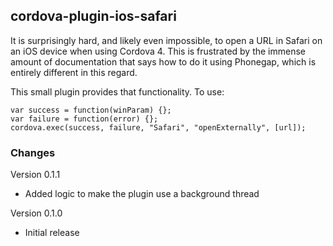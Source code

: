 ## cordova-plugin-ios-safari

It is surprisingly hard, and likely even impossible, to open a URL in Safari
on an iOS device when using Cordova 4. This is frustrated by the immense amount
of documentation that says how to do it using Phonegap, which is entirely different
in this regard.

This small plugin provides that functionality. To use:

```
var success = function(winParam) {};
var failure = function(error) {};
cordova.exec(success, failure, "Safari", "openExternally", [url]);
```

### Changes

Version 0.1.1

 * Added logic to make the plugin use a background thread

Version 0.1.0

 * Initial release
 
